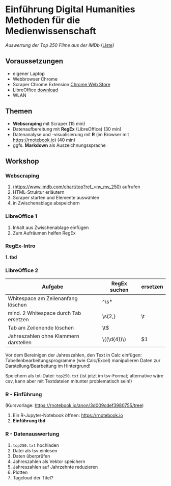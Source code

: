 # Einführung Digital Humanities Methoden für die Medienwissenschaft

_Auswertung der Top 250 Filme aus der IMDb_ ([Liste](https://www.imdb.com/chart/top?ref_=nv_mv_250))

## Voraussetzungen
* eigener Laptop
* Webbrowser Chrome
* Scraper Chrome Extension [Chrome Web Store](https://chrome.google.com/webstore/detail/scraper/mbigbapnjcgaffohmbkdlecaccepngjd)
* LibreOffice [download](https://de.libreoffice.org/)
* WLAN

## Themen
* __Webscraping__ mit Scraper (15 min)
* Datenaufbereitung mit __RegEx__ (LibreOffice) (30 min)
* Datenanalyse und -visualisierung mit __R__ (im Browser mit https://rnotebook.io) (40 min)
* ggfs. __Markdown__ als Auszeichnungssprache

## Workshop
### Webscraping
1. (https://www.imdb.com/chart/top?ref_=nv_mv_250) aufrufen
1. HTML-Struktur erläutern
1. Scraper starten und Elemente auswählen
1. in Zwischenablage abspeichern

### LibreOffice 1
1. Inhalt aus Zwischenablage einfügen
1. Zum Aufräumen helfen RegEx

### RegEx-Intro
__1. tbd__

### LibreOffice 2

|Aufgabe|RegEx suchen| ersetzen|
|----|----|----|
|Whitespace am Zeilenanfang löschen| ^\s*| |
|mind. 2 Whitespace durch Tab ersetzen| \s{2,}|\t|
|Tab am Zeilenende löschen| \t$ | |
|Jahreszahlen ohne Klammern darstellen|\\((\d{4})\\)|$1|

Vor dem Bereinigen der Jahreszahlen, den Text in Calc einfügen: Tabellenbearbeitungsprogramme (wie Calc/Excel) manipulieren Daten zur Darstellung/Bearbeitung im Hintergrund!

Speichern als txt-Datei: `top250.txt` (ist jetzt im tsv-Format; alternative wäre csv, kann aber mit Textdateien mitunter problematisch sein!)

### R - Einführung
(Kursvorlage: https://rnotebook.io/anon/3d009cdef3980755/tree)

1. Ein R-Jupyter-Notebook öffnen: https://rnotebook.io
1. __Einführung tbd__

### R - Datenauswertung
1. `top250.txt` hochladen
1. Datei als tsv einlesen
1. Daten überprüfen
1. Jahreszahlen als Vektor speichern
1. Jahreszahlen auf Jahrzehnte reduzieren
1. Plotten
1. Tagcloud der Titel?


